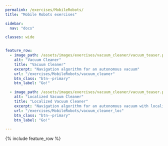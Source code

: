 ```yaml
---
permalink: /exercises/MobileRobots/
title: "Mobile Robots exercises"

sidebar:
  nav: "docs"

classes: wide


feature_row:
  - image_path: /assets/images/exercises/vacuum_cleaner/vacuum_teaser.png
    alt: "Vacuum Cleaner"
    title: "Vacuum Cleaner"
    excerpt: "Navigation algorithm for an autonomous vacuum"
    url: "/exercises/MobileRobots/vacuum_cleaner"
    btn_class: "btn--primary"
    btn_label: "Go!"

  - image_path: /assets/images/exercises/vacuum_cleaner/vacuum_teaser.png
    alt: "Localized Vacuum Cleaner"
    title: "Localized Vacuum Cleaner"
    excerpt: "Navigation algorithm for an autonomous vacuum with localization"
    url: "/exercises/MobileRobots/vacuum_cleaner_loc"
    btn_class: "btn--primary"
    btn_label: "Go!"

---
```





{% include feature_row %}


